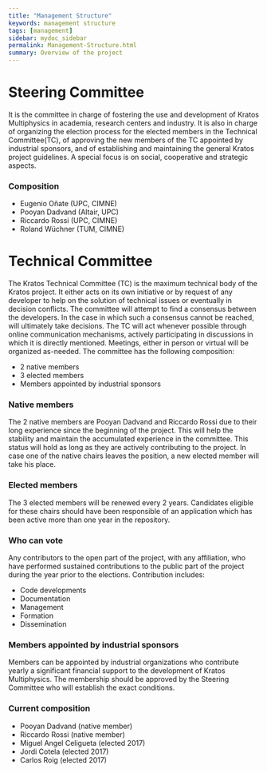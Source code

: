 ```yaml
---
title: "Management Structure"
keywords: management structure
tags: [management]
sidebar: mydoc_sidebar
permalink: Management-Structure.html
summary: Overview of the project
---
```


# Steering Committee
It is the committee in charge of fostering the use and development of Kratos Multiphysics in academia, research centers and industry. It is also in charge of organizing the election process for the elected members in the Technical Committee(TC), of approving the new members of the TC appointed by industrial sponsors, and of establishing and maintaining the general Kratos project guidelines. A special focus is on social, cooperative and strategic aspects.
### Composition
* Eugenio Oñate (UPC, CIMNE)
* Pooyan Dadvand (Altair, UPC)
* Riccardo Rossi (UPC, CIMNE)
* Roland Wüchner (TUM, CIMNE)

# Technical Committee
The Kratos Technical Committee (TC) is the maximum technical body of the Kratos project. It either acts on its own initiative or by
request of any developer to help on the solution of technical issues or eventually in decision
conflicts. The committee will attempt to find a consensus between the developers. In the case in
which such a consensus cannot be reached, will ultimately take decisions.
The TC will act whenever possible through online communication mechanisms, actively participating
in discussions in which it is directly mentioned. Meetings, either in person or virtual will be organized
as-needed.
The committee has the following composition:
- 2 native members
- 3 elected members
- Members appointed by industrial sponsors

### Native members
The 2 native members are Pooyan Dadvand and Riccardo Rossi due to their long experience since
the beginning of the project. This will help the stability and maintain the accumulated experience in
the committee. This status will hold as long as they are actively contributing to the project. In case
one of the native chairs leaves the position, a new elected member will take his place.
### Elected members
The 3 elected members will be renewed every 2 years.
Candidates eligible for these chairs should have been responsible of an application which has been
active more than one year in the repository.
### Who can vote
Any contributors to the open part of the project, with any affiliation, who have performed sustained
contributions to the public part of the project during the year prior to the elections. Contribution
includes:
- Code developments
- Documentation
- Management
- Formation
- Dissemination
### Members appointed by industrial sponsors
Members can be appointed by industrial organizations who contribute yearly a significant financial support to the development of Kratos Multiphysics. The membership should be approved by the Steering Committee
who will establish the exact conditions.

### Current composition
* Pooyan Dadvand (native member)
* Riccardo Rossi (native member)
* Miguel Angel Celigueta (elected 2017)
* Jordi Cotela (elected 2017)
* Carlos Roig (elected 2017)




